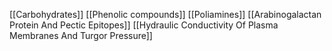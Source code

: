 [[Carbohydrates]]
[[Phenolic compounds]]
[[Poliamines]]
[[Arabinogalactan Protein And Pectic Epitopes]]
[[Hydraulic Conductivity Of Plasma Membranes And Turgor Pressure]]
